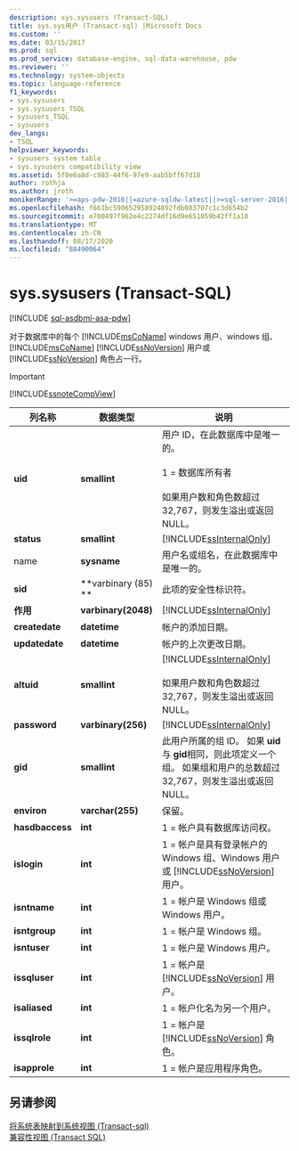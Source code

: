 ```yaml
---
description: sys.sysusers (Transact-SQL)
title: sys.sys用户 (Transact-sql) |Microsoft Docs
ms.custom: ''
ms.date: 03/15/2017
ms.prod: sql
ms.prod_service: database-engine, sql-data-warehouse, pdw
ms.reviewer: ''
ms.technology: system-objects
ms.topic: language-reference
f1_keywords:
- sys.sysusers
- sys.sysusers_TSQL
- sysusers_TSQL
- sysusers
dev_langs:
- TSQL
helpviewer_keywords:
- sysusers system table
- sys.sysusers compatibility view
ms.assetid: 5f0e6a8d-c983-44f6-97e9-aab5bff67d18
author: rothja
ms.author: jroth
monikerRange: '>=aps-pdw-2016||=azure-sqldw-latest||>=sql-server-2016||=sqlallproducts-allversions||>=sql-server-linux-2017||=azuresqldb-mi-current'
ms.openlocfilehash: f661bc590652958924892fdb083707c1c3d654b2
ms.sourcegitcommit: e700497f962e4c2274df16d9e651059b42ff1a10
ms.translationtype: MT
ms.contentlocale: zh-CN
ms.lasthandoff: 08/17/2020
ms.locfileid: "88490064"
---
```

# <a name="syssysusers-transact-sql"></a>sys.sysusers (Transact-SQL)
[!INCLUDE [sql-asdbmi-asa-pdw](../../includes/applies-to-version/sql-asdbmi-asa-pdw.md)]

  对于数据库中的每个 [!INCLUDE[msCoName](../../includes/msconame-md.md)] windows 用户、windows 组、 [!INCLUDE[msCoName](../../includes/msconame-md.md)] [!INCLUDE[ssNoVersion](../../includes/ssnoversion-md.md)] 用户或 [!INCLUDE[ssNoVersion](../../includes/ssnoversion-md.md)] 角色占一行。  
  
> [!IMPORTANT]  
>  [!INCLUDE[ssnoteCompView](../../includes/ssnotecompview-md.md)]  
  
|列名称|数据类型|说明|  
|-----------------|---------------|-----------------|  
|**uid**|**smallint**|用户 ID，在此数据库中是唯一的。<br /><br /> 1 = 数据库所有者<br /><br /> 如果用户数和角色数超过 32,767，则发生溢出或返回 NULL。|  
|**status**|**smallint**|[!INCLUDE[ssInternalOnly](../../includes/ssinternalonly-md.md)]|  
|name|**sysname**|用户名或组名，在此数据库中是唯一的。|  
|**sid**|**varbinary (85) **|此项的安全性标识符。|  
|**作用**|**varbinary(2048)**|[!INCLUDE[ssInternalOnly](../../includes/ssinternalonly-md.md)]|  
|**createdate**|**datetime**|帐户的添加日期。|  
|**updatedate**|**datetime**|帐户的上次更改日期。|  
|**altuid**|**smallint**|[!INCLUDE[ssInternalOnly](../../includes/ssinternalonly-md.md)]<br /><br /> 如果用户数和角色数超过 32,767，则发生溢出或返回 NULL。|  
|**password**|**varbinary(256)**|[!INCLUDE[ssInternalOnly](../../includes/ssinternalonly-md.md)]|  
|**gid**|**smallint**|此用户所属的组 ID。 如果 **uid** 与 **gid**相同，则此项定义一个组。 如果组和用户的总数超过 32,767，则发生溢出或返回 NULL。|  
|**environ**|**varchar(255)**|保留。|  
|**hasdbaccess**|**int**|1 = 帐户具有数据库访问权。|  
|**islogin**|**int**|1 = 帐户是具有登录帐户的 Windows 组、Windows 用户或 [!INCLUDE[ssNoVersion](../../includes/ssnoversion-md.md)] 用户。|  
|**isntname**|**int**|1 = 帐户是 Windows 组或 Windows 用户。|  
|**isntgroup**|**int**|1 = 帐户是 Windows 组。|  
|**isntuser**|**int**|1 = 帐户是 Windows 用户。|  
|**issqluser**|**int**|1 = 帐户是 [!INCLUDE[ssNoVersion](../../includes/ssnoversion-md.md)] 用户。|  
|**isaliased**|**int**|1 = 帐户化名为另一个用户。|  
|**issqlrole**|**int**|1 = 帐户是 [!INCLUDE[ssNoVersion](../../includes/ssnoversion-md.md)] 角色。|  
|**isapprole**|**int**|1 = 帐户是应用程序角色。|  
  
## <a name="see-also"></a>另请参阅  
 [将系统表映射到系统视图 &#40;Transact-sql&#41;](../../relational-databases/system-tables/mapping-system-tables-to-system-views-transact-sql.md)   
 [兼容性视图 (Transact SQL)](~/relational-databases/system-compatibility-views/system-compatibility-views-transact-sql.md)  
  
  
